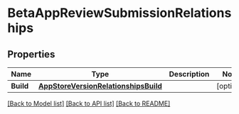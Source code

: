 # BetaAppReviewSubmissionRelationships

## Properties

Name | Type | Description | Notes
------------ | ------------- | ------------- | -------------
**Build** | [**AppStoreVersionRelationshipsBuild**](AppStoreVersion_relationships_build.md) |  | [optional] 

[[Back to Model list]](../README.md#documentation-for-models) [[Back to API list]](../README.md#documentation-for-api-endpoints) [[Back to README]](../README.md)


